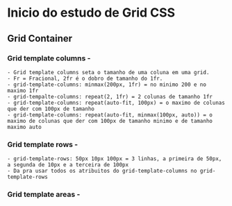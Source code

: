 # Inicio do estudo de Grid CSS

## Grid Container 

### Grid template columns -

    - Grid template columns seta o tamanho de uma coluna em uma grid.
    - Fr = Fracional, 2fr é o dobro de tamanho do 1fr.
    - grid-template-columns: minmax(200px, 1fr) = no minimo 200 e no maximo 1fr
    - grid-tempalte-columns: repeat(2, 1fr) = 2 colunas de tamanho 1fr
    - grid-template-columns: repeat(auto-fit, 100px) = o maximo de colunas que der com 100px de tamanho
    - grid-template-columns: repeat(auto-fit, minmax(100px, auto)) = o maximo de colunas que der com 100px de tamanho minimo e de tamanho maximo auto

### Grid template rows -
    - grid-template-rows: 50px 10px 100px = 3 linhas, a primeira de 50px, a segunda de 10px e a terceira de 100px
    - Da pra usar todos os atribuitos do grid-template-columns no grid-template-rows
  
### Grid template areas -

  
    